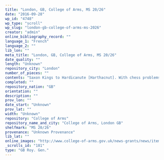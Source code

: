 ```yaml
---
title: "London, GB, College of Arms, MS 20/26"
date: "2016-09-28"
wp_id: "4748"
wp_type: "scroll"
wp_slug: "london-gb-college-of-arms-ms-2026"
creator: "admin"
online_bibliography_record: ""
language_1: "French"
language_2: ""
lib_lon: ""
meta_title: "London, GB, College of Arms, MS 20/26"
date_quality: ""
length: "Unknown"
repository_city: "London"
number_of_pieces: ""
contents: "Saxon Kings to Hardicanute [Harthacnut]. With chess problems in dorse. It is incomplete, and presumably was designed to continue to further generations of rulers of England."
completed: ""
repository_nation: "GB"
orientation: ""
description: ""
prov_lon: ""
date_start: "Unknown"
prov_lat: ""
width: "Unknown"
repository: "College of Arms"
repository_name_and_city: "College of Arms, London GB"
shelfmark: "MS 20/26"
provenance: "Unknown Provenance"
lib_lat: ""
online_images: "http://www.college-of-arms.gov.uk/news-grants/news/item/100-pedigree-rolls"
_scrolls_id: "181"
type: "GB Roy. Gen."
---
```




